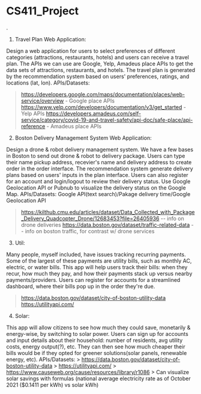# CS411_Project
.
1. Travel Plan Web Application: 

Design a web application for users to select preferences of different categories (attractions, restaurants, hotels) and users can receive a travel plan. The APIs we can use are Google, Yelp, Amadeus place APIs to get the data sets of attractions, restaurants, and hotels. The travel plan is generated by the recommendation system based on users' preferences, ratings, and locations (lat, lon).
  APIs/Datasets:
   > https://developers.google.com/maps/documentation/places/web-service/overview - Google place APIs
   > https://www.yelp.com/developers/documentation/v3/get_started - Yelp APIs
   > https://developers.amadeus.com/self-service/category/covid-19-and-travel-safety/api-doc/safe-place/api-reference - Amadeus place APIs

2. Boston Delivery Management System Web Application: 

Design a drone & robot delivery management system. We have a few bases in Boston to send out drone & robot to delivery package. Users can type their name pickup address, recevier's name and delivery address to create order in the order interface. The recommendation system generate delivery plans based on users' inputs in the plan interface. Users can also register for an account and login/logout to review their delivery status. Use Google Geolocation API or Pubnub to visualize the delivery status on the Google Map.
  APIs/Datasets: Google API(text search)/Pakage delivery time/Google Geolocation API
> https://kilthub.cmu.edu/articles/dataset/Data_Collected_with_Package_Delivery_Quadcopter_Drone/12683453?file=26405936 -- info on drone deliveries
> https://data.boston.gov/dataset/traffic-related-data -- info on boston traffic, for contrast w/ drone services


3. Util:

Many people, myself included, have issues tracking recurring payments. Some of the largest of these payments are utility bills, such as monthly AC, electric, or water bills. This app will help users track their bills: when they recur, how much they pay, and how their payments stack up versus nearby payments/providers. Users can register for accounts for a streamlined dashboard, where their bills pop up in the order they're due.
   > https://data.boston.gov/dataset/city-of-boston-utility-data 
   > https://utilityapi.com/

4. Solar:

This app will allow citizens to see how much they could save, monetarily & energy-wise, by switching to solar power. Users can sign up for accounts and input details about their household: number of residents, avg utility costs, energy output(?), etc. They can then see how much cheaper their bills would be if they opted for greener solutions(solar panels, renewable energy, etc).
  APIs/Datasets:
    > https://data.boston.gov/dataset/city-of-boston-utility-data 
    > https://utilityapi.com/
    > https://www.causeweb.org/cause/resources/library/r1086
    > Can visualize solar savings with formulas (national average electricity rate as of October 2021 ($0.1411 per kWh) vs solar kWh)
